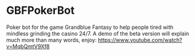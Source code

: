 # GBFPokerBot
Poker bot for the game Grandblue Fantasy to help people tired with mindless grinding the casino 24/7.
A demo of the beta version will explain much more than many words, enjoy:
https://www.youtube.com/watch?v=MqbQmtV9Xf8
